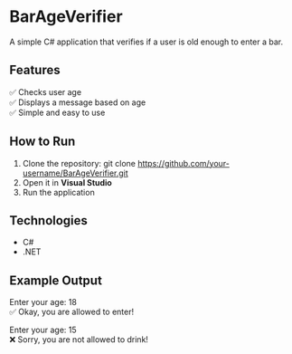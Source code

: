 # BarAgeVerifier
A simple C# application that verifies if a user is old enough to enter a bar.

## Features  
✅ Checks user age  
✅ Displays a message based on age  
✅ Simple and easy to use  

## How to Run  
1. Clone the repository:  git clone https://github.com/your-username/BarAgeVerifier.git
2. Open it in **Visual Studio**  
3. Run the application  

## Technologies  
- C#  
- .NET  
 
## Example Output  
Enter your age: 18  
✅ Okay, you are allowed to enter!  

Enter your age: 15  
❌ Sorry, you are not allowed to drink!  

